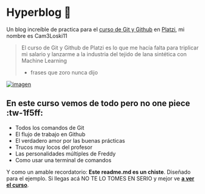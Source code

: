 # Hyperblog 💚
Un blog increíble de practica para el [ curso de Git y Github](https://platzi.com/cursos/git-github/ " curso de Git y Github") en [Platzi](https://platzi.com/ "Platzi"), mi nombre es Cam3Loski11
> El curso de Git y Github de Platzi es lo que me hacía falta para triplicar mi salario y lanzarme a la industria del tejido de lana sintética con Machine Learning
> - frases que zoro nunca dijo

[![imagen](https://i.postimg.cc/VLWRvK8M/King-Of-Hell.jpg "imagen")](https://postimg.cc/6yTR1LT5 "imagen")

## En este curso vemos de todo pero no one piece :tw-1f5ff:
* Todos los comandos de Git
* El flujo de trabajo en Github
* El verdadero amor por las buenas prácticas
* Trucos muy locos del profesor
* Las personalidades múltiples de Freddy
* Como usar una terminal de comandos


Y como un amable recordatorio: **Este readme.md es un chiste**.  Diseñado para el ejemplo. Si llegas acá NO TE LO TOMES EN SERIO y mejor ve [**a ver el curso**](https://platzi.com/cursos/git-github/ "a ver el curso").
